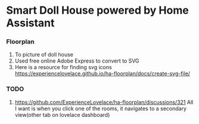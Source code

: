 # Smart Doll House powered by Home Assistant

### Floorplan 

1. To picture of doll house
2. Used free online Adobe Express to convert to SVG
3. Here is a resource for finding svg icons https://experiencelovelace.github.io/ha-floorplan/docs/create-svg-file/

### TODO
1. https://github.com/ExperienceLovelace/ha-floorplan/discussions/321
   All I want is when you click one of the rooms, it navigates to a secondary view(other tab on lovelace dashboard)
